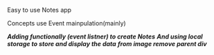 Easy to use Notes app 

Concepts use Event mainpulation(mainly)

***Adding functionally (event listner) to create Notes***
***And using local storage to store and display the data***
***from image remove parent div***
